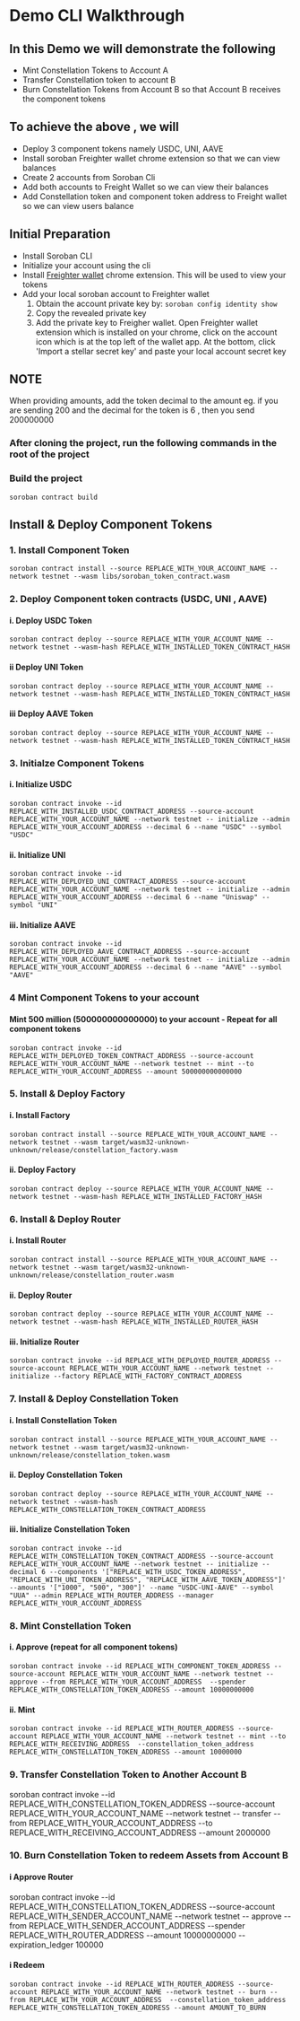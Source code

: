 
# Demo CLI Walkthrough

## In this Demo we will demonstrate the following

- Mint Constellation Tokens to Account A
- Transfer Constellation token to account B
- Burn Constellation Tokens from Account B so that Account B receives the component tokens

## To achieve the above , we will

- Deploy 3 component tokens namely USDC, UNI, AAVE
- Install soroban Freighter wallet chrome extension so that we can view balances
- Create 2 accounts from Soroban Cli
- Add both accounts to Freight Wallet so we can view their balances
- Add Constellation token and component token address to Freight wallet so we can view users balance

## Initial Preparation

- Install Soroban CLI
- Initialize your account using the cli
- Install [Freighter wallet](https://www.freighter.app) chrome extension. This will be used to view your tokens
- Add your local soroban account to Freighter wallet
  1. Obtain the account private key by:
   `
    soroban config identity show
   `
  2. Copy the revealed private key
  3. Add the private key to Freigher wallet. Open Freighter wallet extension which is installed on your chrome, click on the account icon which is at the top left of the wallet app. At the bottom, click 'Import a stellar secret key' and paste your local account secret key
   
## NOTE 
  When providing amounts, add the token decimal to the amount 
  eg. if you are sending 200 and the decimal for the token is 6 , then you send 200000000

### After cloning the project, run the following commands in the root of the project

### Build the project 

`
 soroban contract build
`

## Install & Deploy Component Tokens

### 1. Install Component Token

`
soroban contract install --source REPLACE_WITH_YOUR_ACCOUNT_NAME --network testnet --wasm libs/soroban_token_contract.wasm
`

### 2. Deploy Component token contracts (USDC, UNI , AAVE)

#### i. Deploy USDC Token

`
soroban contract deploy --source REPLACE_WITH_YOUR_ACCOUNT_NAME --network testnet --wasm-hash REPLACE_WITH_INSTALLED_TOKEN_CONTRACT_HASH
`

#### ii Deploy UNI Token

`
soroban contract deploy --source REPLACE_WITH_YOUR_ACCOUNT_NAME --network testnet --wasm-hash REPLACE_WITH_INSTALLED_TOKEN_CONTRACT_HASH
`

#### iii Deploy AAVE Token

`
soroban contract deploy --source REPLACE_WITH_YOUR_ACCOUNT_NAME --network testnet --wasm-hash REPLACE_WITH_INSTALLED_TOKEN_CONTRACT_HASH
`

### 3. Initialze Component Tokens

#### i. Initialize USDC

`
soroban contract invoke --id REPLACE_WITH_INSTALLED_USDC_CONTRACT_ADDRESS --source-account REPLACE_WITH_YOUR_ACCOUNT_NAME --network testnet -- initialize --admin REPLACE_WITH_YOUR_ACCOUNT_ADDRESS --decimal 6 --name "USDC" --symbol "USDC"
`

#### ii. Initialize UNI

`
soroban contract invoke --id REPLACE_WITH_DEPLOYED_UNI_CONTRACT_ADDRESS --source-account REPLACE_WITH_YOUR_ACCOUNT_NAME --network testnet -- initialize --admin REPLACE_WITH_YOUR_ACCOUNT_ADDRESS --decimal 6 --name "Uniswap" --symbol "UNI"
`

#### iii. Initialize AAVE

`
soroban contract invoke --id REPLACE_WITH_DEPLOYED_AAVE_CONTRACT_ADDRESS --source-account REPLACE_WITH_YOUR_ACCOUNT_NAME --network testnet -- initialize --admin REPLACE_WITH_YOUR_ACCOUNT_ADDRESS --decimal 6 --name "AAVE" --symbol "AAVE"
`

### 4 Mint Component Tokens to your account

#### Mint 500 million (500000000000000)  to your account - Repeat for all component tokens

`
soroban contract invoke --id REPLACE_WITH_DEPLOYED_TOKEN_CONTRACT_ADDRESS --source-account REPLACE_WITH_YOUR_ACCOUNT_NAME --network testnet -- mint --to REPLACE_WITH_YOUR_ACCOUNT_ADDRESS --amount 500000000000000
`

### 5. Install & Deploy Factory

#### i. Install Factory

`
soroban contract install --source REPLACE_WITH_YOUR_ACCOUNT_NAME --network testnet --wasm target/wasm32-unknown-unknown/release/constellation_factory.wasm
`

#### ii. Deploy Factory

`
soroban contract deploy --source REPLACE_WITH_YOUR_ACCOUNT_NAME --network testnet --wasm-hash REPLACE_WITH_INSTALLED_FACTORY_HASH
`

### 6. Install & Deploy Router

#### i. Install Router

`
soroban contract install --source REPLACE_WITH_YOUR_ACCOUNT_NAME --network testnet --wasm target/wasm32-unknown-unknown/release/constellation_router.wasm
`

#### ii. Deploy Router

`
soroban contract deploy --source REPLACE_WITH_YOUR_ACCOUNT_NAME --network testnet --wasm-hash REPLACE_WITH_INSTALLED_ROUTER_HASH
`


#### iii. Initialize Router

`
soroban contract invoke --id REPLACE_WITH_DEPLOYED_ROUTER_ADDRESS --source-account REPLACE_WITH_YOUR_ACCOUNT_NAME --network testnet -- initialize --factory REPLACE_WITH_FACTORY_CONTRACT_ADDRESS
`

### 7. Install & Deploy Constellation Token

#### i. Install Constellation Token

`
soroban contract install --source REPLACE_WITH_YOUR_ACCOUNT_NAME --network testnet --wasm target/wasm32-unknown-unknown/release/constellation_token.wasm
`

#### ii. Deploy Constellation Token

`
soroban contract deploy --source REPLACE_WITH_YOUR_ACCOUNT_NAME --network testnet --wasm-hash REPLACE_WITH_CONSTELLATION_TOKEN_CONTRACT_ADDRESS
`

#### iii. Initialize Constellation Token

`
soroban contract invoke --id REPLACE_WITH_CONSTELLATION_TOKEN_CONTRACT_ADDRESS --source-account REPLACE_WITH_YOUR_ACCOUNT_NAME --network testnet -- initialize --decimal 6 --components '["REPLACE_WITH_USDC_TOKEN_ADDRESS", "REPLACE_WITH_UNI_TOKEN_ADDRESS", "REPLACE_WITH_AAVE_TOKEN_ADDRESS"]' --amounts '["1000", "500", "300"]' --name "USDC-UNI-AAVE" --symbol "UUA" --admin REPLACE_WITH_ROUTER_ADDRESS --manager REPLACE_WITH_YOUR_ACCOUNT_ADDRESS
`

### 8. Mint Constellation Token

#### i. Approve (repeat for all component tokens)

`
soroban contract invoke --id REPLACE_WITH_COMPONENT_TOKEN_ADDRESS --source-account REPLACE_WITH_YOUR_ACCOUNT_NAME --network testnet -- approve --from REPLACE_WITH_YOUR_ACCOUNT_ADDRESS  --spender REPLACE_WITH_CONSTELLATION_TOKEN_ADDRESS --amount 10000000000
`

#### ii. Mint

`
soroban contract invoke --id REPLACE_WITH_ROUTER_ADDRESS --source-account REPLACE_WITH_YOUR_ACCOUNT_NAME --network testnet -- mint --to REPLACE_WITH_RECEIVING_ADDRESS  --constellation_token_address REPLACE_WITH_CONSTELLATION_TOKEN_ADDRESS --amount 10000000
`

### 9. Transfer Constellation Token to Another Account B

  soroban contract invoke --id REPLACE_WITH_CONSTELLATION_TOKEN_ADDRESS --source-account REPLACE_WITH_YOUR_ACCOUNT_NAME --network testnet -- transfer --from REPLACE_WITH_YOUR_ACCOUNT_ADDRESS --to REPLACE_WITH_RECEIVING_ACCOUNT_ADDRESS --amount 2000000

### 10. Burn Constellation Token to redeem Assets from Account B

#### i Approve Router

soroban contract invoke --id REPLACE_WITH_CONSTELLATION_TOKEN_ADDRESS  --source-account REPLACE_WITH_SENDER_ACCOUNT_NAME --network testnet -- approve --from REPLACE_WITH_SENDER_ACCOUNT_ADDRESS  --spender REPLACE_WITH_ROUTER_ADDRESS --amount 10000000000 --expiration_ledger 100000

#### i Redeem

`
soroban contract invoke --id REPLACE_WITH_ROUTER_ADDRESS --source-account REPLACE_WITH_YOUR_ACCOUNT_NAME --network testnet -- burn --from REPLACE_WITH_YOUR_ACCOUNT_ADDRESS  --constellation_token_address REPLACE_WITH_CONSTELLATION_TOKEN_ADDRESS --amount AMOUNT_TO_BURN
`

